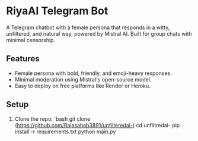 # RiyaAI Telegram Bot

A Telegram chatbot with a female persona that responds in a witty, unfiltered, and natural way, powered by Mistral AI. Built for group chats with minimal censorship.

## Features
- Female persona with bold, friendly, and emoji-heavy responses.
- Minimal moderation using Mistral's open-source model.
- Easy to deploy on free platforms like Render or Heroku.

## Setup
1. Clone the repo:
   `bash
   git clone (https://github.com/Rajasahab3891/unfilteredai-)
   cd unfiltredai-
   pip install -r requirements.txt
   python main.py
   

